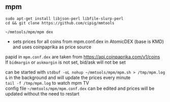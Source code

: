 ## mpm

```
sudo apt-get install libjson-perl libfile-slurp-perl
cd && git clone https://github.com/cipig/mmtools
```

`~/mmtools/mpm/mpm dex`  
- sets prices for all coins from mpm.conf.dex in AtomicDEX (base is KMD) and uses coinpaprika as price source  

papid in `mpm.conf.dex` are taken from https://api.coinpaprika.com/v1/coins  
If `bidmargin` or `askmargin` is not set, bid/ask will not be set  

can be started with `stdbuf -oL nohup ~/mmtools/mpm/mpm.sh > /tmp/mpm.log &` in the background and will update the prices every minute  
`tail -f /tmp/mpm.log` to watch mpm TV  
config file `~/mmtools/mpm/mpm.conf.dex` can be edited and prices will be updated without the need to restart  
